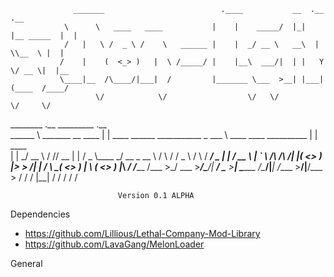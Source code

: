                   _______                          .____           __  .__           .__                          
                \      \   ____   ____           |    |    _____/  |_|  |__ _____  |  |                         
                /   |   \ /  _ \ /    \   ______ |    |  _/ __ \   __\  |  \\__  \ |  |                         
               /    |    (  <_> )   |  \ /_____/ |    |__\  ___/|  | |   Y  \/ __ \|  |__                       
               \____|__  /\____/|___|  /         |_______ \___  >__| |___|  (____  /____/                       
                       \/            \/                  \/   \/          \/     \/                             
 ________                     .__                               _________                            .__          
 \______ \   _______  __ ____ |  |   ____ ______   ___________  \_   ___ \  ____   ____   __________ |  |   ____  
  |    |  \_/ __ \  \/ // __ \|  |  /  _ \\____ \_/ __ \_  __ \ /    \  \/ /  _ \ /    \ /  ___/  _ \|  | _/ __ \ 
  |    `   \  ___/\   /\  ___/|  |_(  <_> )  |_> >  ___/|  | \/ \     \___(  <_> )   |  \\___ (  <_> )  |_\  ___/ 
 /_______  /\___  >\_/  \___  >____/\____/|   __/ \___  >__|     \______  /\____/|___|  /____  >____/|____/\___  >
         \/     \/          \/            |__|        \/                \/            \/     \/                \/ 
	
							Version 0.1 ALPHA



Dependencies
- https://github.com/Lillious/Lethal-Company-Mod-Library
- https://github.com/LavaGang/MelonLoader

General